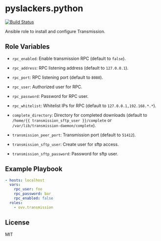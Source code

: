 pyslackers.python
=========

[![Build Status](https://travis-ci.org/ovv/ansible-role-transmission.svg?branch=master)](https://travis-ci.org/ovv/ansible-role-transmission)

Ansible role to install and configure Transmission.

Role Variables
--------------

* `rpc_enabled`: Enable transmission RPC (default to `false`).
* `rpc_address`: RPC listening address (default to `127.0.0.1`).
* `rpc_port`: RPC listening port (default to `8080`).
* `rpc_user`: Authorized user for RPC.
* `rpc_password`: Password for RPC user.
* `rpc_whitelist`: Whitelist IPs for RPC (default to `127.0.0.1,192.168.*.*`).

* `complete_directory`: Directory for completed downloads (default to `/home/{{ transmission_sftp_user }}/complete` or `/var/lib/transmission-daemon/complete`).
* `transmission_peer_port`: Transmission port (default to `51412`).

* `transmission_sftp_user`: Create user for sftp access.
* `transmission_sftp_password`: Password for sftp user.

Example Playbook
----------------

```yml
- hosts: localhost
  vars:
    rpc_user: foo
    rpc_password: bar
    rpc_enabled: false
  roles:
    - ovv.transmission
```

License
-------

MIT
